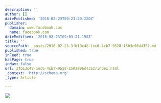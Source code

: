 ```yaml
---
description: ''
author: []
datePublished: '2016-02-23T09:23:29.280Z'
publisher:
  domain: www.facebook.com
  name: facebook.com
dateModified: '2016-02-23T09:03:21.156Z'
title: ''
sourcePath: _posts/2016-02-23-3fb13c48-1ec6-4cb7-9528-1503e06d4352.md
published: true
inFeed: true
hasPage: true
inNav: false
url: 3fb13c48-1ec6-4cb7-9528-1503e06d4352/index.html
_context: 'http://schema.org'
_type: Article

---
```

![](https://scontent-lax3-1.xx.fbcdn.net/hphotos-xat1/v/t1.0-9/12494759_10207058562237506_1056725161130599022_n.jpg?oh=16f607be9eaccfcf5b1c2a369eb6eba9&oe=575DA14F)